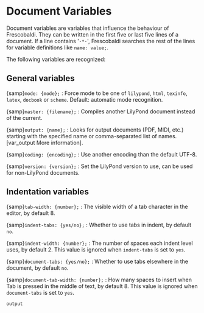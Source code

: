 # Document Variables

Document variables are variables that influence the behaviour of Frescobaldi.
They can be written in the first five or last five lines of a document.
If a line contains '`-*-`', Frescobaldi searches the rest of
the lines for variable definitions like `name: value;`.

The following variables are recognized:

## General variables

{samp}`mode: {mode};`
: Force mode to be one of `lilypond`, `html`, `texinfo`, `latex`,
  `docbook` or `scheme`. Default: automatic mode recognition.

{samp}`master: {filename};`
: Compiles another LilyPond document instead of the current.

{samp}`output: {name};`
: Looks for output documents (PDF, MIDI, etc.) starting with
  the specified name or comma-separated list of names.
  [var_output More information].

{samp}`coding: {encoding};`
: Use another encoding than the default UTF-8.

{samp}`version: {version};`
: Set the LilyPond version to use, can be used for non-LilyPond documents.

## Indentation variables

{samp}`tab-width: {number};`
: The visible width of a tab character in the editor, by default 8.

{samp}`indent-tabs: {yes/no};`
: Whether to use tabs in indent, by default `no`.

{samp}`indent-width: {number};`
: The number of spaces each indent level uses, by default 2.
  This value is ignored when `indent-tabs` is set to `yes`.

{samp}`document-tabs: {yes/no};`
: Whether to use tabs elsewhere in the document, by default `no`.

{samp}`document-tab-width: {number};`
: How many spaces to insert when Tab is pressed in the middle of text,
  by default 8. This value is ignored when `document-tabs` is set to `yes`.

```{toctree}
output
```

